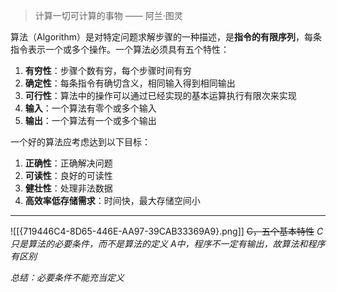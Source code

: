 > 计算一切可计算的事物 —— 阿兰·图灵

算法（Algorithm）是对特定问题求解步骤的一种描述，是**指令的有限序列**，每条指令表示一个或多个操作。一个算法必须具有五个特性：
1. **有穷性**：步骤个数有穷，每个步骤时间有穷
2. **确定性**：每条指令有确切含义，相同输入得到相同输出
3. **可行性**：算法中的操作可以通过已经实现的基本运算执行有限次来实现
4. **输入**：一个算法有零个或多个输入
5. **输出**：一个算法有一个或多个输出

一个好的算法应考虑达到以下目标：
1. **正确性**：正确解决问题
2. **可读性**：良好的可读性
3. **健壮性**：处理非法数据
4. **高效率低存储需求**：时间快，最大存储空间小

------
![[{719446C4-8D65-446E-AA97-39CAB33369A9}.png]]
~~C，五个基本特性~~
*C只是算法的必要条件，而不是算法的定义*
*A中，程序不一定有输出，故算法和程序有区别*

*总结：必要条件不能充当定义*

